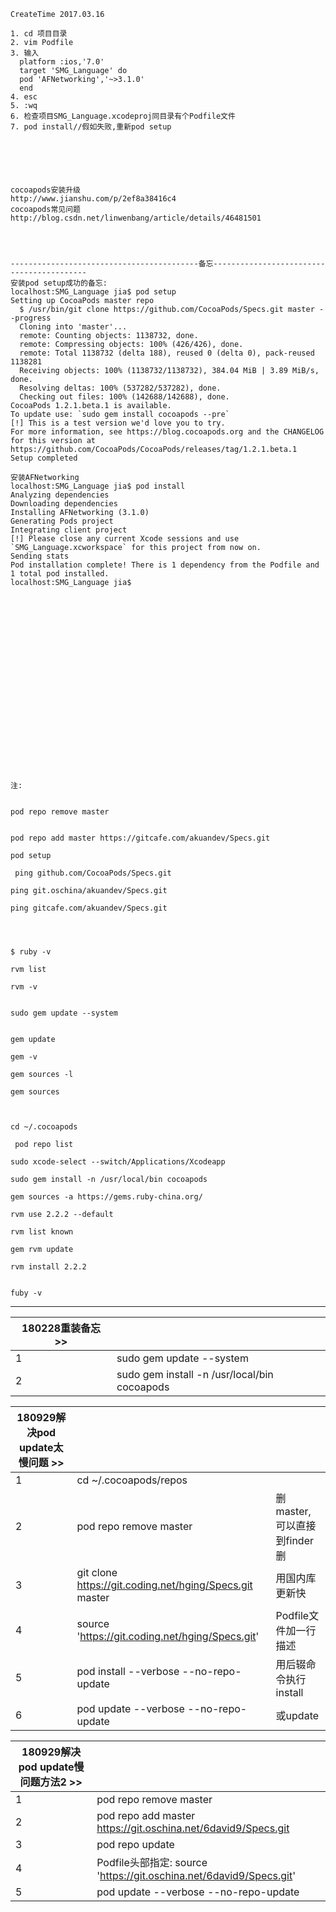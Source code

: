 `CreateTime 2017.03.16`

```
1. cd 项目目录
2. vim Podfile
3. 输入
  platform :ios,'7.0'
  target 'SMG_Language' do
  pod 'AFNetworking','~>3.1.0'
  end
4. esc
5. :wq
6. 检查项目SMG_Language.xcodeproj同目录有个Podfile文件
7. pod install//假如失败,重新pod setup






cocoapods安装升级
http://www.jianshu.com/p/2ef8a38416c4
cocoapods常见问题
http://blog.csdn.net/linwenbang/article/details/46481501




------------------------------------------备忘------------------------------------------
安装pod setup成功的备忘:
localhost:SMG_Language jia$ pod setup
Setting up CocoaPods master repo
  $ /usr/bin/git clone https://github.com/CocoaPods/Specs.git master --progress
  Cloning into 'master'...
  remote: Counting objects: 1138732, done.        
  remote: Compressing objects: 100% (426/426), done.        
  remote: Total 1138732 (delta 188), reused 0 (delta 0), pack-reused 1138281        
  Receiving objects: 100% (1138732/1138732), 384.04 MiB | 3.89 MiB/s, done.
  Resolving deltas: 100% (537282/537282), done.
  Checking out files: 100% (142688/142688), done.
CocoaPods 1.2.1.beta.1 is available.
To update use: `sudo gem install cocoapods --pre`
[!] This is a test version we'd love you to try.
For more information, see https://blog.cocoapods.org and the CHANGELOG for this version at https://github.com/CocoaPods/CocoaPods/releases/tag/1.2.1.beta.1
Setup completed

安装AFNetworking
localhost:SMG_Language jia$ pod install
Analyzing dependencies
Downloading dependencies
Installing AFNetworking (3.1.0)
Generating Pods project
Integrating client project
[!] Please close any current Xcode sessions and use `SMG_Language.xcworkspace` for this project from now on.
Sending stats
Pod installation complete! There is 1 dependency from the Podfile and 1 total pod installed.
localhost:SMG_Language jia$ 






















注:


pod repo remove master


pod repo add master https://gitcafe.com/akuandev/Specs.git

pod setup

 ping github.com/CocoaPods/Specs.git

ping git.oschina/akuandev/Specs.git

ping gitcafe.com/akuandev/Specs.git




$ ruby -v

rvm list

rvm -v


sudo gem update --system


gem update

gem -v

gem sources -l

gem sources



cd ~/.cocoapods

 pod repo list

sudo xcode-select --switch/Applications/Xcodeapp

sudo gem install -n /usr/local/bin cocoapods

gem sources -a https://gems.ruby-china.org/

rvm use 2.2.2 --default

rvm list known

gem rvm update

rvm install 2.2.2


fuby -v

```

***

| 180228重装备忘 >> |  |
| --- | --- |
| 1 | sudo gem update --system |
| 2 | sudo gem install -n /usr/local/bin cocoapods |


| 180929解决pod update太慢问题 >> |  |  |
| --- | --- | --- |
| 1 | cd ~/.cocoapods/repos |  |
| 2 | pod repo remove master | 删master,可以直接到finder删 |
| 3 | git clone https://git.coding.net/hging/Specs.git master | 用国内库更新快 |
| 4 | source 'https://git.coding.net/hging/Specs.git' | Podfile文件加一行描述 |
| 5 | pod install --verbose --no-repo-update | 用后辍命令执行install |
| 6 | pod update --verbose --no-repo-update | 或update |

| 180929解决pod update慢问题方法2 >> |  |
| --- | --- |
| 1 | pod repo remove master |
| 2 | pod repo add master https://git.oschina.net/6david9/Specs.git |
| 3 | pod repo update |
| 4 | Podfile头部指定: source 'https://git.oschina.net/6david9/Specs.git' |
| 5 | pod update  --verbose --no-repo-update |
